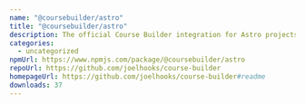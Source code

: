 ```yaml
---
name: "@coursebuilder/astro"
title: "@coursebuilder/astro"
description: The official Course Builder integration for Astro projects!
categories:
  - uncategorized
npmUrl: https://www.npmjs.com/package/@coursebuilder/astro
repoUrl: https://github.com/joelhooks/course-builder
homepageUrl: https://github.com/joelhooks/course-builder#readme
downloads: 37
---
```

